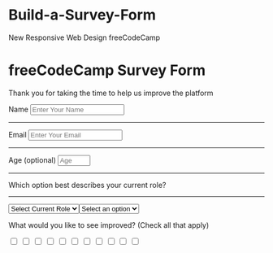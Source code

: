# Build-a-Survey-Form
New Responsive Web Design freeCodeCamp
<!DOCTYPE html>
<html lang="en-US">
  <head>
    <meta charset="UTF-8">
    <meta name="viewport" content="width=device-width, initial-scale=1.0"/>
    <title>Survey Form</title>
    <link rel="stylesheet" href="./styles.css" type="text/css">
  </head>
  <body>
    <h1 id="title">freeCodeCamp Survey Form</h1>
    <p id="description">Thank you for taking the time to help us improve the platform</p>
    <form id="survey-form">
      <label for="name" id="name-label">Name</label>
      <input type="text" id="name" required placeholder="Enter Your Name">
      <hr>
      <label for="email" id="email-label">Email</label>
      <input type="email" id="email" placeholder="Enter Your Email" required>
      <hr>
      <label for="number" id="number-label">Age <span>(optional)</span></label>
      <input type="number" id="number" placeholder="Age" min="1" max="100">
      <hr>
      <label>Which option best describes your current role?</label>
      <hr>
      <select name="current-role" id="dropdown">
        <option value="select-current-role" disabled selected>Select Current Role</option>
        <option value="student">Student</option>
        <option value="full-time-job">Full Time Job</option>
        <option value="full-time-learner">Full Time Learner</option>
        <option value="prefer-not-to-say">Prefer not to say</option>
        <option value="other">Other</option>
        <section class="rec">
          <p>Would you recommend freeCodeCamp to a friend?</p>
          <label for="def">Definitely</label>
          <input id="def" type="radio" value="definitely" name="definitely">
          <label for="may">Maybe</label>
          <input id="may" type="radio" value="maybe" name="maybe">
          <label for="nt">Not sure</label>
          <input id="nt" type="radio" value="not-sure" name="not-sure">
        </section>
        <label for="dropdown">What is your favorite feature of freeCodeCamp?</label>
        <select name="current-role" id="dropdown">
          <option value="select-current-role" disabled selected>Select an option</option>
          <option value="cheallenges">Challenges</option>
          <option value="projects">Projects</option>
          <option value="community">Community</option>
          <option value="open-source">Open Source</option>
        </select>
        <section>
          <p>What would you like to see improved? <span class="text">(Check all that apply)</span></p>
          <label></label>
          <input type="checkbox" value="improved">
          <label></label>
          <input type="checkbox" value="improved">
          <label></label>
          <input type="checkbox" value="improved">
          <label></label>
          <input type="checkbox" value="improved">
          <label></label>
          <input type="checkbox" value="improved">
          <label></label>
          <input type="checkbox" value="improved">
          <label></label>
          <input type="checkbox" value="improved">
          <label></label>
          <input type="checkbox" value="improved">
          <label></label>
          <input type="checkbox" value="improved">
          <label></label>
          <input type="checkbox" value="improved">
          <label></label>
          <input type="checkbox" value="improved">
      </section>
    </form>
  </body>
</html>
